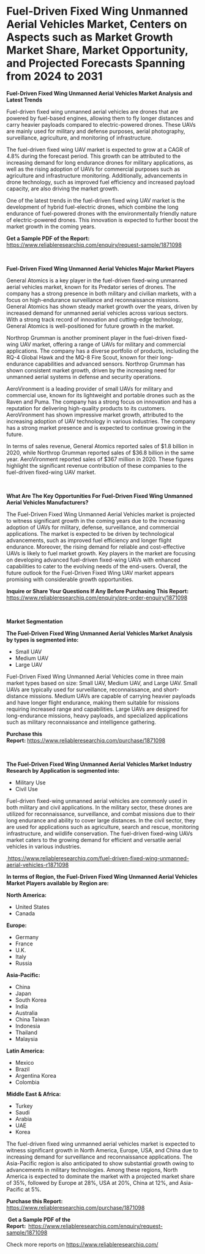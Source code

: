 <p><h1>Fuel-Driven Fixed Wing Unmanned Aerial Vehicles Market, Centers on Aspects such as Market Growth Market Share, Market Opportunity, and Projected Forecasts Spanning from 2024 to 2031</h1></p><p><strong>Fuel-Driven Fixed Wing Unmanned Aerial Vehicles Market Analysis and Latest Trends</strong></p>
<p><p>Fuel-driven fixed wing unmanned aerial vehicles are drones that are powered by fuel-based engines, allowing them to fly longer distances and carry heavier payloads compared to electric-powered drones. These UAVs are mainly used for military and defense purposes, aerial photography, surveillance, agriculture, and monitoring of infrastructure.</p><p>The fuel-driven fixed wing UAV market is expected to grow at a CAGR of 4.8% during the forecast period. This growth can be attributed to the increasing demand for long endurance drones for military applications, as well as the rising adoption of UAVs for commercial purposes such as agriculture and infrastructure monitoring. Additionally, advancements in drone technology, such as improved fuel efficiency and increased payload capacity, are also driving the market growth.</p><p>One of the latest trends in the fuel-driven fixed wing UAV market is the development of hybrid fuel-electric drones, which combine the long endurance of fuel-powered drones with the environmentally friendly nature of electric-powered drones. This innovation is expected to further boost the market growth in the coming years.</p></p>
<p><strong>Get a Sample PDF of the Report:&nbsp;</strong> <a href="https://www.reliableresearchiq.com/enquiry/request-sample/1871098">https://www.reliableresearchiq.com/enquiry/request-sample/1871098</a></p>
<p>&nbsp;</p>
<p><strong>Fuel-Driven Fixed Wing Unmanned Aerial Vehicles Major Market Players</strong></p>
<p><p>General Atomics is a key player in the fuel-driven fixed-wing unmanned aerial vehicles market, known for its Predator series of drones. The company has a strong presence in both military and civilian markets, with a focus on high-endurance surveillance and reconnaissance missions. General Atomics has shown steady market growth over the years, driven by increased demand for unmanned aerial vehicles across various sectors. With a strong track record of innovation and cutting-edge technology, General Atomics is well-positioned for future growth in the market.</p><p>Northrop Grumman is another prominent player in the fuel-driven fixed-wing UAV market, offering a range of UAVs for military and commercial applications. The company has a diverse portfolio of products, including the RQ-4 Global Hawk and the MQ-8 Fire Scout, known for their long-endurance capabilities and advanced sensors. Northrop Grumman has shown consistent market growth, driven by the increasing need for unmanned aerial systems in defense and security operations.</p><p>AeroVironment is a leading provider of small UAVs for military and commercial use, known for its lightweight and portable drones such as the Raven and Puma. The company has a strong focus on innovation and has a reputation for delivering high-quality products to its customers. AeroVironment has shown impressive market growth, attributed to the increasing adoption of UAV technology in various industries. The company has a strong market presence and is expected to continue growing in the future.</p><p>In terms of sales revenue, General Atomics reported sales of $1.8 billion in 2020, while Northrop Grumman reported sales of $36.8 billion in the same year. AeroVironment reported sales of $367 million in 2020. These figures highlight the significant revenue contribution of these companies to the fuel-driven fixed-wing UAV market.</p></p>
<p>&nbsp;</p>
<p><strong>What Are The Key Opportunities For Fuel-Driven Fixed Wing Unmanned Aerial Vehicles Manufacturers?</strong></p>
<p><p>The Fuel-Driven Fixed Wing Unmanned Aerial Vehicles market is projected to witness significant growth in the coming years due to the increasing adoption of UAVs for military, defense, surveillance, and commercial applications. The market is expected to be driven by technological advancements, such as improved fuel efficiency and longer flight endurance. Moreover, the rising demand for reliable and cost-effective UAVs is likely to fuel market growth. Key players in the market are focusing on developing advanced fuel-driven fixed-wing UAVs with enhanced capabilities to cater to the evolving needs of the end-users. Overall, the future outlook for the Fuel-Driven Fixed Wing UAV market appears promising with considerable growth opportunities.</p></p>
<p><strong>Inquire or Share Your Questions If Any Before Purchasing This Report:</strong> <a href="https://www.reliableresearchiq.com/enquiry/pre-order-enquiry/1871098">https://www.reliableresearchiq.com/enquiry/pre-order-enquiry/1871098</a></p>
<p>&nbsp;</p>
<p><strong>Market Segmentation</strong></p>
<p><strong>The Fuel-Driven Fixed Wing Unmanned Aerial Vehicles Market Analysis by types is segmented into:</strong></p>
<p><ul><li>Small UAV</li><li>Medium UAV</li><li>Large UAV</li></ul></p>
<p><p>Fuel-Driven Fixed Wing Unmanned Aerial Vehicles come in three main market types based on size: Small UAV, Medium UAV, and Large UAV. Small UAVs are typically used for surveillance, reconnaissance, and short-distance missions. Medium UAVs are capable of carrying heavier payloads and have longer flight endurance, making them suitable for missions requiring increased range and capabilities. Large UAVs are designed for long-endurance missions, heavy payloads, and specialized applications such as military reconnaissance and intelligence gathering.</p></p>
<p><strong>Purchase this Report:&nbsp;</strong><a href="https://www.reliableresearchiq.com/purchase/1871098">https://www.reliableresearchiq.com/purchase/1871098</a></p>
<p>&nbsp;</p>
<p><strong>The Fuel-Driven Fixed Wing Unmanned Aerial Vehicles Market Industry Research by Application is segmented into:</strong></p>
<p><ul><li>Military Use</li><li>Civil Use</li></ul></p>
<p><p>Fuel-driven fixed-wing unmanned aerial vehicles are commonly used in both military and civil applications. In the military sector, these drones are utilized for reconnaissance, surveillance, and combat missions due to their long endurance and ability to cover large distances. In the civil sector, they are used for applications such as agriculture, search and rescue, monitoring infrastructure, and wildlife conservation. The fuel-driven fixed-wing UAVs market caters to the growing demand for efficient and versatile aerial vehicles in various industries.</p></p>
<p><a href="https://www.reliableresearchiq.com/fuel-driven-fixed-wing-unmanned-aerial-vehicles-r1871098">&nbsp;https://www.reliableresearchiq.com/fuel-driven-fixed-wing-unmanned-aerial-vehicles-r1871098</a></p>
<p><strong>In terms of Region, the Fuel-Driven Fixed Wing Unmanned Aerial Vehicles Market Players available by Region are:</strong></p>
<p>
    <p> <strong> North America: </strong>
        <ul>
            <li>United States</li>
            <li>Canada</li>
        </ul>
        </p> 
    <p> <strong> Europe: </strong>
        <ul>
            <li>Germany</li>
            <li>France</li>
            <li>U.K.</li>
            <li>Italy</li>
            <li>Russia</li>
        </ul>
        </p> 
    <p> <strong> Asia-Pacific: </strong>
        <ul>
            <li>China</li>
            <li>Japan</li>
            <li>South Korea</li>
            <li>India</li>
            <li>Australia</li>
            <li>China Taiwan</li>
            <li>Indonesia</li>
            <li>Thailand</li>
            <li>Malaysia</li>
        </ul>
        </p> 
    <p> <strong> Latin America: </strong>
        <ul>
            <li>Mexico</li>
            <li>Brazil</li>
            <li>Argentina Korea</li>
            <li>Colombia</li>
        </ul>
        </p> 
    <p> <strong> Middle East & Africa: </strong>
        <ul>
            <li>Turkey</li>
            <li>Saudi</li>
            <li>Arabia</li>
            <li>UAE</li>
            <li>Korea</li>
        </ul>
    </p>
    </p>
<p><p>The fuel-driven fixed wing unmanned aerial vehicles market is expected to witness significant growth in North America, Europe, USA, and China due to increasing demand for surveillance and reconnaissance applications. The Asia-Pacific region is also anticipated to show substantial growth owing to advancements in military technologies. Among these regions, North America is expected to dominate the market with a projected market share of 35%, followed by Europe at 28%, USA at 20%, China at 12%, and Asia-Pacific at 5%.</p></p>
<p><strong>Purchase this Report: </strong><a href="https://www.reliableresearchiq.com/purchase/1871098">https://www.reliableresearchiq.com/purchase/1871098</a></p>
<p>&nbsp;<strong>Get a Sample PDF of the Report:&nbsp;&nbsp;</strong><a href="https://www.reliableresearchiq.com/enquiry/request-sample/1871098">https://www.reliableresearchiq.com/enquiry/request-sample/1871098</a></p>
<p><strong></strong></p>
<p>Check more reports on <a href="https://www.reliableresearchiq.com/">https://www.reliableresearchiq.com/</a></p>